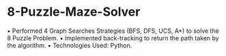 # 8-Puzzle-Maze-Solver
▪ Performed 4 Graph Searches Strategies (BFS, DFS, UCS, A*) to solve the 8 Puzzle Problem.
▪ Implemented back-tracking to return the path taken by the algorithm.
▪ Technologies Used: Python.
